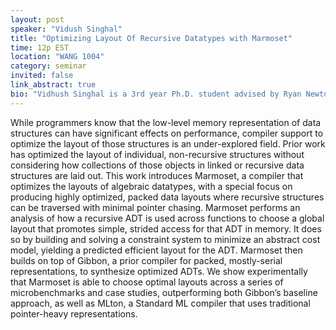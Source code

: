 ```yaml
---
layout: post
speaker: "Vidush Singhal"
title: "Optimizing Layout Of Recursive Datatypes with Marmoset"
time: 12p EST
location: "WANG 1004"
category: seminar
invited: false
link_abstract: true
bio: "Vidhush Singhal is a 3rd year Ph.D. student advised by Ryan Newton. His interests like in compilers, compiler optimizations and programming languages."
---
```

While programmers know that the low-level memory representation of data structures can have significant
effects on performance, compiler support to optimize the layout of those structures is an under-explored
field. Prior work has optimized the layout of individual, non-recursive structures without considering how
collections of those objects in linked or recursive data structures are laid out.
This work introduces Marmoset, a compiler that optimizes the layouts of algebraic datatypes, with a special
focus on producing highly optimized, packed data layouts where recursive structures can be traversed with
minimal pointer chasing. Marmoset performs an analysis of how a recursive ADT is used across functions to
choose a global layout that promotes simple, strided access for that ADT in memory. It does so by building
and solving a constraint system to minimize an abstract cost model, yielding a predicted efficient layout for
the ADT. Marmoset then builds on top of Gibbon, a prior compiler for packed, mostly-serial representations,
to synthesize optimized ADTs. We show experimentally that Marmoset is able to choose optimal layouts
across a series of microbenchmarks and case studies, outperforming both Gibbon’s baseline approach, as well
as MLton, a Standard ML compiler that uses traditional pointer-heavy
representations.
